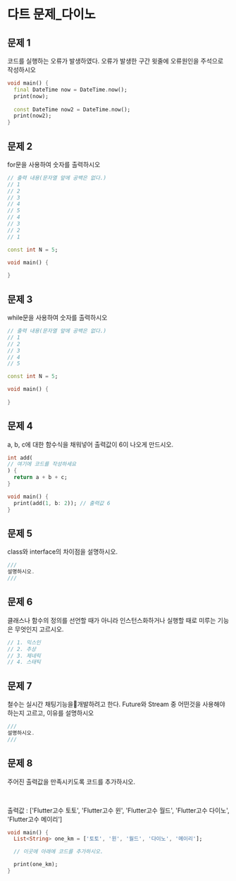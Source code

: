 # 다트 문제_다이노

## 문제 1
코드를 실행하는 오류가 발생하였다. 오류가 발생한 구간 윗줄에 오류원인을 주석으로 작성하시오

```dart
void main() {
  final DateTime now = DateTime.now();
  print(now);
  
  const DateTime now2 = DateTime.now();
  print(now2);
}
```

## 문제 2
for문을 사용하여 숫자를 출력하시오

```dart
// 출력 내용(문자열 앞에 공백은 없다.)
// 1
// 2
// 3
// 4
// 5
// 4
// 3
// 2
// 1

const int N = 5;

void main() {
 
}
```
## 문제 3
while문을 사용하여 숫자를 출력하시오

```dart
// 출력 내용(문자열 앞에 공백은 없다.)
// 1
// 2
// 3
// 4
// 5

const int N = 5;

void main() {
  
}
```

## 문제 4
a, b, c에 대한 함수식을 채워넣어 출력값이 6이 나오게 만드시오.

```dart
int add(
// 여기에 코드를 작성하세요
) {
  return a + b + c;
}

void main() {
  print(add(1, b: 2)); // 출력값 6
}
```

## 문제 5
class와 interface의 차이점을 설명하시오.

```dart
///
설명하시오.
///
```

## 문제 6
클래스나 함수의 정의를 선언할 때가 아니라 인스턴스화하거나 실행할 때로 미루는 기능은 무엇인지 고르시오.

```dart
// 1. 믹스인
// 2. 추상
// 3. 제네릭
// 4. 스태틱
```

## 문제 7
철수는 실시간 채팅기능을개발하려고 한다. Future와 Stream 중 어떤것을 사용해야하는지 고르고, 이유를 설명하시오

```dart
///
설명하시오.
///
```


## 문제 8
주어진 출력값을 만족시키도록 코드를 추가하시오.

</br>

출력값 : ['Flutter고수 토토', 'Flutter고수 윈', 'Flutter고수 월드', 'Flutter고수 다이노', 'Flutter고수 메이리']

```dart
void main() {
  List<String> one_km = ['토토', '윈', '월드', '다이노', '메이리'];

  // 이곳에 아래에 코드를 추가하시오.

  print(one_km);
}
```
